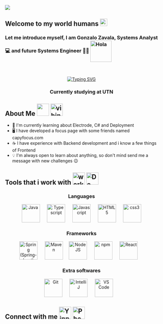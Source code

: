 <img src="https://user-images.githubusercontent.com/73097560/115834477-dbab4500-a447-11eb-908a-139a6edaec5c.gif">

## Welcome to my world humans <img src="https://github.com/TheDudeThatCode/TheDudeThatCode/blob/master/Assets/Earth.gif" width="24px">

<h3 align="left">
  Let me introduce myself, I am Gonzalo Zavala, Systems Analyst 💻 and future Systems Engineer 👨‍💻
  <img alt="Hola" height="70px" width="70px" align="center" src="https://c.tenor.com/fYg91qBpDdgAAAAi/bongo-cat-transparent.gif"></img><br>
</h3>
<br/>

<p align="center">
  <a href="https://git.io/typing-svg"><img src="https://readme-typing-svg.demolab.com?font=Fira+Code&pause=1000&center=true&width=435&lines=Engineer+on+development;Open+to+new+experiences;Backend+fanatic;Freelancer;Always+avaible+through+my+networks" alt="Typing SVG" /></a>
</p>


<h3 align="center">Currently studying at UTN</h3>



## About Me <img height="40" src="https://emoji.gg/assets/emoji/7333-parrotdance.gif"> <a href="https://emoji.gg/emoji/7658_vibin_naoto"><img src="https://cdn3.emoji.gg/emojis/7658_vibin_naoto.gif" width="40px" height="40px" alt="vibin_naoto"></a> 
 - 🌱 I'm currently learning about Electrode, C# and Deployment
 - 🖥️ I have developed a focus page with some friends named capyfocus.com
 - ☕ I have experience with Backend development and i know a few things of Frontend
 - 💡 I'm always open to learn about anything, so don't mind send me a message with new challenges 😉


## Tools that i work with <a href="https://emoji.gg/emoji/8590-worker-cat"><img src="https://cdn3.emoji.gg/emojis/8590-worker-cat.png" width="40px" height="40pxpx" alt="worker_cat"></a> <a href="https://emoji.gg/emoji/1640-do-not-disturb"><img src="https://cdn3.emoji.gg/emojis/1640-do-not-disturb.gif" width="40px" height="40px" alt="Do_Not_Disturb"></a>

<div align="center"> 
  <h3> Languages </h3>
    <img
      src="https://cdn.jsdelivr.net/gh/devicons/devicon@latest/icons/java/java-original-wordmark.svg"
      width="60px"
      alt="Java">
      &nbsp;&nbsp;&nbsp;&nbsp; 
    <img
      src="https://cdn.jsdelivr.net/gh/devicons/devicon@latest/icons/typescript/typescript-original.svg"
      width="60px"
      alt="Typescript">
      &nbsp;&nbsp;&nbsp;&nbsp;
    <img
      src="https://cdn.jsdelivr.net/gh/devicons/devicon@latest/icons/javascript/javascript-original.svg"
      width="60px"
      alt="Javascript">
      &nbsp;&nbsp;&nbsp;&nbsp;
    <img
      src="https://cdn.jsdelivr.net/gh/devicons/devicon@latest/icons/html5/html5-original-wordmark.svg"
      width="60px"
      alt="HTML5">
      &nbsp;&nbsp;&nbsp;&nbsp;
    <img
      src="https://cdn.jsdelivr.net/gh/devicons/devicon@latest/icons/css3/css3-original-wordmark.svg"
      width="60px"
      alt="css3">

  <br/>
  <h3> Frameworks </h3>
    <img
    src="https://cdn.jsdelivr.net/gh/devicons/devicon@latest/icons/spring/spring-original-wordmark.svg"
    width="60px"
    alt="Spring (Spring-boot)">
    &nbsp;&nbsp;&nbsp;&nbsp;
    <img
    src="https://logodix.com/logo/699172.png"
    width="60px"
    alt="Maven">
    &nbsp;&nbsp;&nbsp;
    <img
    src="https://cdn.jsdelivr.net/gh/devicons/devicon@latest/icons/nodejs/nodejs-original-wordmark.svg"
    width="60px"
    alt="NodeJS">
    &nbsp;&nbsp;&nbsp;&nbsp;
    <img
    src="https://cdn.jsdelivr.net/gh/devicons/devicon@latest/icons/npm/npm-original-wordmark.svg"
    width="60px"
    alt="npm">
    &nbsp;&nbsp;&nbsp;&nbsp;
    <img
    src="https://cdn.jsdelivr.net/gh/devicons/devicon@latest/icons/react/react-original-wordmark.svg"
    width="60px"
    alt="React">
    &nbsp;&nbsp;&nbsp;&nbsp;

  <br/>
  <h3> Extra softwares </h3>
    <img
    src="https://cdn.jsdelivr.net/gh/devicons/devicon@latest/icons/github/github-original-wordmark.svg"
    width="60px"
    alt="Git">
    &nbsp;&nbsp;&nbsp;&nbsp;
    <img
    src="https://upload.wikimedia.org/wikipedia/commons/thumb/9/9c/IntelliJ_IDEA_Icon.svg/512px-IntelliJ_IDEA_Icon.svg.png"
    width="60px"
    alt="IntelliJ">
    &nbsp;&nbsp;&nbsp;&nbsp;
    <img
    src="https://cdn.jsdelivr.net/gh/devicons/devicon@latest/icons/vscode/vscode-original-wordmark.svg"
    width="60px"
    alt="VS Code">
    &nbsp;&nbsp;&nbsp;&nbsp;
  
</div>

## Connect with me <a href="https://emoji.gg/emoji/11031-yippee-shake"><img src="https://cdn3.emoji.gg/emojis/11031-yippee-shake.gif" width="40px" height="40px" alt="Yippee_Shake"></a> <a href="https://emoji.gg/emoji/7533-phone-call-pepe"><img src="https://cdn3.emoji.gg/emojis/7533-phone-call-pepe.png" width="40px" height="40px" alt="Phone_Call_Pepe"></a>
<!--
**G0nzalito/G0nzalito** is a ✨ _special_ ✨ repository because its `README.md` (this file) appears on your GitHub profile.

Here are some ideas to get you started:

- 🔭 I’m currently working on ...
- 🌱 I’m currently learning ...
- 👯 I’m looking to collaborate on ...
- 🤔 I’m looking for help with ...
- 💬 Ask me about ...
- 📫 How to reach me: ...
- 😄 Pronouns: ...
- ⚡ Fun fact: ...
-->
